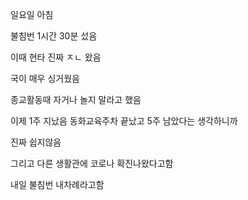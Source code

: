 일요일 아침

불침번 1시간 30분 섰음

이때 현타 진짜 ㅈㄴ 왔음

국이 매우 싱거웠음

종교활동때 자거나 놀지 말라고 했음

이제 1주 지났음 동화교육주차 끝났고 5주 남았다는 생각하니까

진짜 쉽지않음

그리고 다른 생활관에 코로나 확진나왔다고함

내일 불침번 내차례라고함
